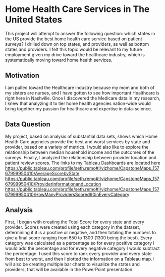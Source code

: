 # Home Health Care Services in The United States

This project will attempt to answer the following question: which states in the US provide the best home health care service based on patient surveys? I drilled down on top states, and providers, as well as bottom states and providers. I felt this topic would be relevant to my future employment given my drive toward the healthcare industry, which is systematically moving toward home health services.

## Motivation

I am pulled toward the Healthcare industry because my mom and both of my sisters are nurses, and I have gotten to see how important Healthcare is right here in Nashville. Once I discovered the Medicare data  in my research, I knew that analyzing it to tier home health agencies nation-wide would bring together my passion for healthcare and expertise in data-science.

## Data Question

My project, based on analysis of substantial data sets, shows which Home Health Care agencies provide the best and worst services by state and provider, based on a variety of metrics. I would also like to explore the relationship between median household income and the outcomes of the surveys. Finally, I analyzed the relationship between provider location and patient review scores.
The links to my Tableau Dashboards are located here 
https://public.tableau.com/profile/seth.remo#!/vizhome/CapstoneMaps_15767999950410/AverageScorebyState
https://public.tableau.com/profile/seth.remo#!/vizhome/CapstoneMaps_15767999950410/ProviderInformationandLocation
https://public.tableau.com/profile/seth.remo#!/vizhome/CapstoneMaps_15767999950410/HowManyProvidersScored90inEveryCategory

## Analysis

First, I began with creating the Total Score for every state and every provider. Scores were created using each category in the dataset, determining if it is a positive or negative, and then totaling the numbers to give a final score ranging from 650 to 1300 (1300 being the best). Every category was calculated as a percentage so for every positive category I would add the percentage and for every negative category I would subtract the percentage. I used this score to rank every provider and every state from best to worst, and then I plotted the information on a Tableau map. I will also be creating multiple bar charts to visualize the states and providers, that will be available in the PowerPoint presentation.

